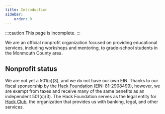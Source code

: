 ```yaml
---
title: Introduction
sidebar:
    order: 0
---
```


:::caution
This page is incomplete.
:::

We are an official nonprofit organization focused on providing educational services, including workshops and mentoring, to grade-school students in the Monmouth County area.

## Nonprofit status

We are not yet a 501(c)(3), and we do not have our own EIN. Thanks to our fiscal sponsorship by the [Hack Foundation](https://the.hackfoundation.org/) (EIN: 81-2908499), however, we are exempt from taxes and receive many of the same benefits as an independent 501(c)(3). The Hack Foundation serves as the legal entity for [Hack Club](https://hackclub.com/), the organization that provides us with banking, legal, and other services.
